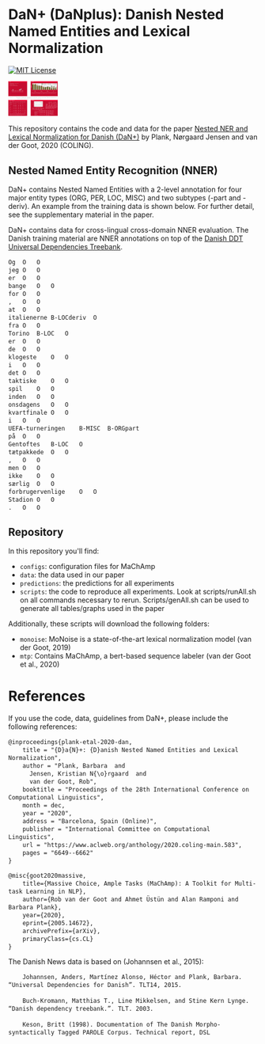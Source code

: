# DaN+ (DaNplus): Danish Nested Named Entities and Lexical Normalization

[![MIT License](https://img.shields.io/badge/License-MIT-green.svg)](LICENSE)

<a href="DaNplus-poster.pdf"><img src="img/DaNplus-poster.png" width="100"></a>

This repository contains the code and data for the paper [Nested NER and Lexical Normalization for Danish (DaN+)](https://www.aclweb.org/anthology/2020.coling-main.583/) by Plank, Nørgaard Jensen and van der Goot, 2020 (COLING).

## Nested Named Entity Recognition (NNER)

DaN+ contains Nested Named Entities with a 2-level annotation for four major entity types (ORG, PER, LOC, MISC) and two subtypes (-part and -deriv). 
An example from the training data is shown below. For further detail, see the supplementary material in the paper.


DaN+ contains data for cross-lingual cross-domain NNER evaluation. The Danish training material are NNER annotations on top of the [Danish DDT Universal Dependencies Treebank](https://universaldependencies.org/treebanks/da_ddt/index.html).


```
Og	O	O
jeg	O	O
er	O	O
bange	O	O
for	O	O
,	O	O
at	O	O
italienerne	B-LOCderiv	O
fra	O	O
Torino	B-LOC	O
er	O	O
de	O	O
klogeste	O	O
i	O	O
det	O	O
taktiske	O	O
spil	O	O
inden	O	O
onsdagens	O	O
kvartfinale	O	O
i	O	O
UEFA-turneringen	B-MISC	B-ORGpart
på	O	O
Gentoftes	B-LOC	O
tætpakkede	O	O
,	O	O
men	O	O
ikke	O	O
særlig	O	O
forbrugervenlige	O	O
Stadion	O	O
.	O	O
```

## Repository

In this repository you'll find:

* `configs`: configuration files for MaChAmp
* `data`: the data used in our paper
* `predictions`: the predictions for all experiments
* `scripts`: the code to reproduce all experiments. Look at scripts/runAll.sh on all commands necessary to rerun. Scripts/genAll.sh can be used to generate all tables/graphs used in the paper

Additionally, these scripts will download the following folders:

* `monoise`: MoNoise is a state-of-the-art lexical normalization model (van der Goot, 2019)
* `mtp`: Contains MaChAmp, a bert-based sequence labeler (van der Goot et al., 2020)

# References

If you use the code, data, guidelines from DaN+, please include the following references:

```
@inproceedings{plank-etal-2020-dan,
    title = "{D}a{N}+: {D}anish Nested Named Entities and Lexical Normalization",
    author = "Plank, Barbara  and
      Jensen, Kristian N{\o}rgaard  and
      van der Goot, Rob",
    booktitle = "Proceedings of the 28th International Conference on Computational Linguistics",
    month = dec,
    year = "2020",
    address = "Barcelona, Spain (Online)",
    publisher = "International Committee on Computational Linguistics",
    url = "https://www.aclweb.org/anthology/2020.coling-main.583",
    pages = "6649--6662"
}

```
```
@misc{goot2020massive,
    title={Massive Choice, Ample Tasks (MaChAmp): A Toolkit for Multi-task Learning in NLP},
    author={Rob van der Goot and Ahmet Üstün and Alan Ramponi and Barbara Plank},
    year={2020},
    eprint={2005.14672},
    archivePrefix={arXiv},
    primaryClass={cs.CL}
}
```

The Danish News data is based on (Johannsen et al., 2015):


```
    Johannsen, Anders, Martínez Alonso, Héctor and Plank, Barbara. “Universal Dependencies for Danish”. TLT14, 2015.

    Buch-Kromann, Matthias T., Line Mikkelsen, and Stine Kern Lynge. “Danish dependency treebank.”. TLT. 2003.

    Keson, Britt (1998). Documentation of The Danish Morpho-syntactically Tagged PAROLE Corpus. Technical report, DSL
```






